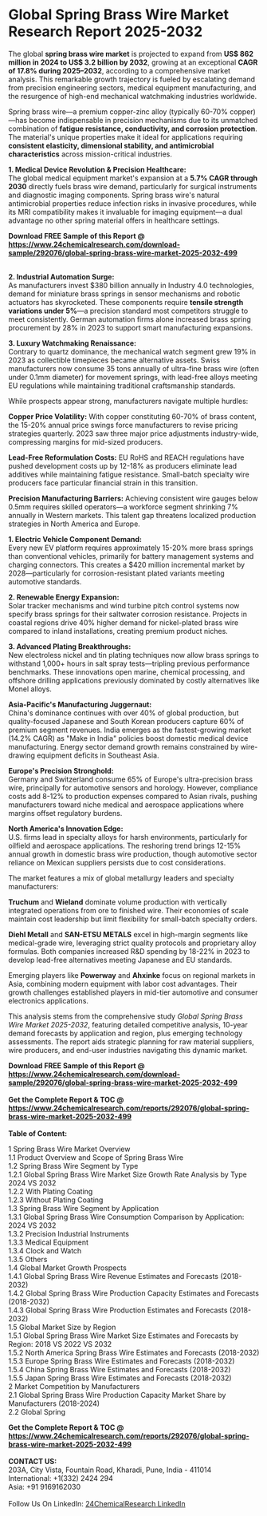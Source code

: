 <h1>Global Spring Brass Wire Market Research Report 2025-2032</h1><p>The global <strong>spring brass wire market</strong> is projected to expand from <strong>US$ 862 million in 2024 to US$ 3.2 billion by 2032</strong>, growing at an exceptional <strong>CAGR of 17.8% during 2025–2032</strong>, according to a comprehensive market analysis. This remarkable growth trajectory is fueled by escalating demand from precision engineering sectors, medical equipment manufacturing, and the resurgence of high-end mechanical watchmaking industries worldwide.</p><p>Spring brass wire—a premium copper-zinc alloy (typically 60-70% copper)—has become indispensable in precision mechanisms due to its unmatched combination of <strong>fatigue resistance, conductivity, and corrosion protection</strong>. The material's unique properties make it ideal for applications requiring <strong>consistent elasticity, dimensional stability, and antimicrobial characteristics</strong> across mission-critical industries.</p><p><strong>1. Medical Device Revolution &amp; Precision Healthcare:</strong><br>
The global medical equipment market's expansion at a <strong>5.7% CAGR through 2030</strong> directly fuels brass wire demand, particularly for surgical instruments and diagnostic imaging components. Spring brass wire's natural antimicrobial properties reduce infection risks in invasive procedures, while its MRI compatibility makes it invaluable for imaging equipment—a dual advantage no other spring material offers in healthcare settings.</p><div><b>Download FREE Sample of this Report @ 
            <a href="https://www.24chemicalresearch.com/download-sample/292076/global-spring-brass-wire-market-2025-2032-499">
            https://www.24chemicalresearch.com/download-sample/292076/global-spring-brass-wire-market-2025-2032-499</a></b></div><br><p><strong>2. Industrial Automation Surge:</strong><br>
As manufacturers invest $380 billion annually in Industry 4.0 technologies, demand for miniature brass springs in sensor mechanisms and robotic actuators has skyrocketed. These components require <strong>tensile strength variations under 5%</strong>—a precision standard most competitors struggle to meet consistently. German automation firms alone increased brass spring procurement by 28% in 2023 to support smart manufacturing expansions.</p><p><strong>3. Luxury Watchmaking Renaissance:</strong><br>
Contrary to quartz dominance, the mechanical watch segment grew 19% in 2023 as collectible timepieces became alternative assets. Swiss manufacturers now consume 35 tons annually of ultra-fine brass wire (often under 0.1mm diameter) for movement springs, with lead-free alloys meeting EU regulations while maintaining traditional craftsmanship standards.</p><p>While prospects appear strong, manufacturers navigate multiple hurdles:</p><p><strong>Copper Price Volatility:</strong> With copper constituting 60-70% of brass content, the 15-20% annual price swings force manufacturers to revise pricing strategies quarterly. 2023 saw three major price adjustments industry-wide, compressing margins for mid-sized producers.</p><p><strong>Lead-Free Reformulation Costs:</strong> EU RoHS and REACH regulations have pushed development costs up by 12-18% as producers eliminate lead additives while maintaining fatigue resistance. Small-batch specialty wire producers face particular financial strain in this transition.</p><p><strong>Precision Manufacturing Barriers:</strong> Achieving consistent wire gauges below 0.5mm requires skilled operators—a workforce segment shrinking 7% annually in Western markets. This talent gap threatens localized production strategies in North America and Europe.</p><p><strong>1. Electric Vehicle Component Demand:</strong><br>
Every new EV platform requires approximately 15-20% more brass springs than conventional vehicles, primarily for battery management systems and charging connectors. This creates a $420 million incremental market by 2028—particularly for corrosion-resistant plated variants meeting automotive standards.</p><p><strong>2. Renewable Energy Expansion:</strong><br>
Solar tracker mechanisms and wind turbine pitch control systems now specify brass springs for their saltwater corrosion resistance. Projects in coastal regions drive 40% higher demand for nickel-plated brass wire compared to inland installations, creating premium product niches.</p><p><strong>3. Advanced Plating Breakthroughs:</strong><br>
New electroless nickel and tin plating techniques now allow brass springs to withstand 1,000+ hours in salt spray tests—tripling previous performance benchmarks. These innovations open marine, chemical processing, and offshore drilling applications previously dominated by costly alternatives like Monel alloys.</p><p><strong>Asia-Pacific's Manufacturing Juggernaut:</strong><br>
China's dominance continues with over 40% of global production, but quality-focused Japanese and South Korean producers capture 60% of premium segment revenues. India emerges as the fastest-growing market (14.2% CAGR) as "Make in India" policies boost domestic medical device manufacturing. Energy sector demand growth remains constrained by wire-drawing equipment deficits in Southeast Asia.</p><p><strong>Europe's Precision Stronghold:</strong><br>
Germany and Switzerland consume 65% of Europe's ultra-precision brass wire, principally for automotive sensors and horology. However, compliance costs add 8-12% to production expenses compared to Asian rivals, pushing manufacturers toward niche medical and aerospace applications where margins offset regulatory burdens.</p><p><strong>North America's Innovation Edge:</strong><br>
U.S. firms lead in specialty alloys for harsh environments, particularly for oilfield and aerospace applications. The reshoring trend brings 12-15% annual growth in domestic brass wire production, though automotive sector reliance on Mexican suppliers persists due to cost considerations.</p><p>The market features a mix of global metallurgy leaders and specialty manufacturers:</p><p><strong>Truchum</strong> and <strong>Wieland</strong> dominate volume production with vertically integrated operations from ore to finished wire. Their economies of scale maintain cost leadership but limit flexibility for small-batch specialty orders.</p><p><strong>Diehl Metall</strong> and <strong>SAN-ETSU METALS</strong> excel in high-margin segments like medical-grade wire, leveraging strict quality protocols and proprietary alloy formulas. Both companies increased R&amp;D spending by 18-22% in 2023 to develop lead-free alternatives meeting Japanese and EU standards.</p><p>Emerging players like <strong>Powerway</strong> and <strong>Ahxinke</strong> focus on regional markets in Asia, combining modern equipment with labor cost advantages. Their growth challenges established players in mid-tier automotive and consumer electronics applications.</p><p>This analysis stems from the comprehensive study <em>Global Spring Brass Wire Market 2025-2032</em>, featuring detailed competitive analysis, 10-year demand forecasts by application and region, plus emerging technology assessments. The report aids strategic planning for raw material suppliers, wire producers, and end-user industries navigating this dynamic market.</p><div><b>Download FREE Sample of this Report @ 
            <a href="https://www.24chemicalresearch.com/download-sample/292076/global-spring-brass-wire-market-2025-2032-499">
            https://www.24chemicalresearch.com/download-sample/292076/global-spring-brass-wire-market-2025-2032-499</a></b></div><br><div><b>Get the Complete Report & TOC @ 
            <a href="https://www.24chemicalresearch.com/reports/292076/global-spring-brass-wire-market-2025-2032-499">
            https://www.24chemicalresearch.com/reports/292076/global-spring-brass-wire-market-2025-2032-499</a></b></div><br>
            <b>Table of Content:</b><p>1 Spring Brass Wire Market Overview<br />
    1.1 Product Overview and Scope of Spring Brass Wire<br />
    1.2 Spring Brass Wire Segment by Type<br />
        1.2.1 Global Spring Brass Wire Market Size Growth Rate Analysis by Type 2024 VS 2032<br />
        1.2.2 With Plating Coating<br />
        1.2.3 Without Plating Coating<br />
    1.3 Spring Brass Wire Segment by Application<br />
        1.3.1 Global Spring Brass Wire Consumption Comparison by Application: 2024 VS 2032<br />
        1.3.2 Precision Industrial Instruments<br />
        1.3.3 Medical Equipment<br />
        1.3.4 Clock and Watch<br />
        1.3.5 Others<br />
    1.4 Global Market Growth Prospects<br />
        1.4.1 Global Spring Brass Wire Revenue Estimates and Forecasts (2018-2032)<br />
        1.4.2 Global Spring Brass Wire Production Capacity Estimates and Forecasts (2018-2032)<br />
        1.4.3 Global Spring Brass Wire Production Estimates and Forecasts (2018-2032)<br />
    1.5 Global Market Size by Region<br />
        1.5.1 Global Spring Brass Wire Market Size Estimates and Forecasts by Region: 2018 VS 2022 VS 2032<br />
        1.5.2 North America Spring Brass Wire Estimates and Forecasts (2018-2032)<br />
        1.5.3 Europe Spring Brass Wire Estimates and Forecasts (2018-2032)<br />
        1.5.4 China Spring Brass Wire Estimates and Forecasts (2018-2032)<br />
        1.5.5 Japan Spring Brass Wire Estimates and Forecasts (2018-2032)<br />
2 Market Competition by Manufacturers<br />
    2.1 Global Spring Brass Wire Production Capacity Market Share by Manufacturers (2018-2024)<br />
    2.2 Global Spring</p><div><b>Get the Complete Report & TOC @ 
            <a href="https://www.24chemicalresearch.com/reports/292076/global-spring-brass-wire-market-2025-2032-499">
            https://www.24chemicalresearch.com/reports/292076/global-spring-brass-wire-market-2025-2032-499</a></b></div><br><b>CONTACT US:</b><br>
            203A, City Vista, Fountain Road, Kharadi, Pune, India - 411014<br>
            International: +1(332) 2424 294<br>
            Asia: +91 9169162030 <br><br>
            Follow Us On LinkedIn: <a href="https://www.linkedin.com/company/24chemicalresearch/">24ChemicalResearch LinkedIn</a>